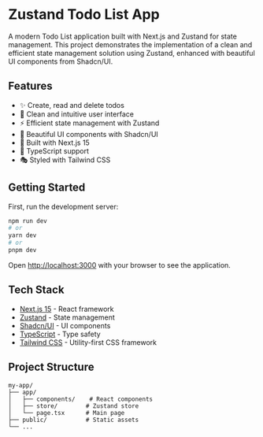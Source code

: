 # Zustand Todo List App

A modern Todo List application built with Next.js and Zustand for state management. This project demonstrates the implementation of a clean and efficient state management solution using Zustand, enhanced with beautiful UI components from Shadcn/UI.

## Features

- ✨ Create, read and delete todos
- 🎯 Clean and intuitive user interface
- ⚡ Efficient state management with Zustand
- 🎨 Beautiful UI components with Shadcn/UI
- 🚀 Built with Next.js 15
- 💪 TypeScript support
- 🎭 Styled with Tailwind CSS

## Getting Started

First, run the development server:

```bash
npm run dev
# or
yarn dev
# or
pnpm dev
```

Open [http://localhost:3000](http://localhost:3000) with your browser to see the application.

## Tech Stack

- [Next.js 15](https://nextjs.org/) - React framework
- [Zustand](https://github.com/pmndrs/zustand) - State management
- [Shadcn/UI](https://ui.shadcn.com/) - UI components
- [TypeScript](https://www.typescriptlang.org/) - Type safety
- [Tailwind CSS](https://tailwindcss.com/) - Utility-first CSS framework

## Project Structure

```
my-app/
├── app/
│   ├── components/    # React components
│   ├── store/        # Zustand store
│   └── page.tsx      # Main page
├── public/           # Static assets
└── ...
```
